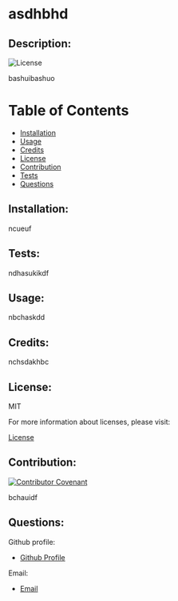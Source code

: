 
# asdhbhd

    
## Description:

  
![License](https://img.shields.io/badge/License-MIT-blue.svg "License Badge")
  
bashuibashuo

  
# Table of Contents
    
- [Installation](#installation)
- [Usage](#usage)
- [Credits](#credits)
- [License](#license)
- [Contribution](#contributing)
- [Tests](#tests)
- [Questions](#questions)
  
## Installation:


ncueuf

## Tests:


ndhasukikdf


## Usage:


nbchaskdd


## Credits:


nchsdakhbc


## License:


MIT

For more information about licenses, please visit:

[License](https://opensource.org/licenses/MIT)


## Contribution:


[![Contributor Covenant](https://img.shields.io/badge/Contributor%20Covenant-v2.0%20adopted-ff69b4.svg)](CODE_OF_CONDUCT.md)

bchauidf


## Questions:

  
Github profile:
  
- [Github Profile](https://github.com/bdsahkl)
  
Email:
  
- [Email](nauhud)

  
  